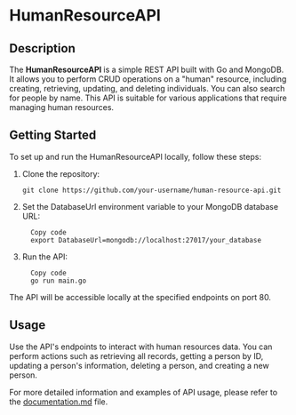 # HumanResourceAPI

## Description

The **HumanResourceAPI** is a simple REST API built with Go and MongoDB. It allows you to perform CRUD operations on a "human" resource, including creating, retrieving, updating, and deleting individuals. You can also search for people by name. This API is suitable for various applications that require managing human resources.

## Getting Started

To set up and run the HumanResourceAPI locally, follow these steps:

1. Clone the repository:

   ```shell
   git clone https://github.com/your-username/human-resource-api.git
   ```
2. Set the DatabaseUrl environment variable to your MongoDB database URL:

   ```shell
     Copy code
     export DatabaseUrl=mongodb://localhost:27017/your_database
   ```
3. Run the API:
   ```shell
     Copy code
     go run main.go
   ```
The API will be accessible locally at the specified endpoints on port 80.

## Usage

Use the API's endpoints to interact with human resources data. You can perform actions such as retrieving all records, getting a person by ID, updating a person's information, deleting a person, and creating a new person.

For more detailed information and examples of API usage, please refer to the [documentation.md](./documentation.md) file.

